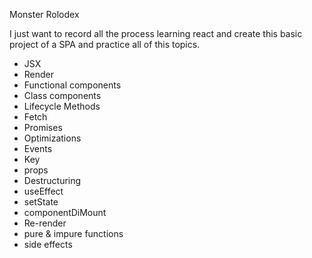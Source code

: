 Monster Rolodex

I just want to record all the process learning react and create this basic project of a SPA and practice all of this topics.


- JSX
- Render
- Functional components
- Class components
- Lifecycle Methods
- Fetch
- Promises
- Optimizations
- Events
- Key
- props
- Destructuring
- useEffect
- setState
- componentDiMount
- Re-render
- pure & impure functions
- side effects
